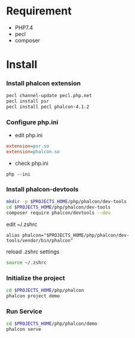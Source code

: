 # Requirement
- PHP7.4
- pecl
- composer

# Install

### Install phalcon extension

```zsh
pecl channel-update pecl.php.net 
pecl install psr
pecl install pecl phalcon-4.1.2
```
### Configure php.ini

- edit php.ini
```ini
extension=psr.so
extension=phalcon.so
```
- check php.ini
```shell
php --ini
```

### Install phalcon-devtools

```zsh
mkdir -p $PROJECTS_HOME/php/phalcon/dev-tools
cd $PROJECTS_HOME/php/phalcon/dev-tools
composer require phalcon/devtools --dev
```

edit ~/.zshrc

```
alias phalcon="$PROJECTS_HOME/php/phalcon/dev-tools/vendor/bin/phalcon"
```

reload .zshrc settings

```zsh
source ~/.zshrc
```

### Initialize the project

```zsh
cd $PROJECTS_HOME/php/phalcon
phalcon project demo
```

### Run Service

```zsh
cd $PROJECTS_HOME/php/phalcon/demo
phalcon serve
```










